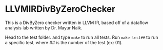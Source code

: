 # LLVMIRDivByZeroChecker
This is a DivByZero checker written in LLVM IR, based off of a dataflow analysis lab written by Dr. Mayur Naik.

Head to the test folder. and type `make` to run all tests. Run `make test##` to run a specific test, where ## is the number of the test (ex: 01).
